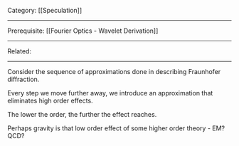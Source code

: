 Category: [[Speculation]]
___
Prerequisite: [[Fourier Optics - Wavelet Derivation]]
___
Related: 
___
Consider the sequence of approximations done in describing Fraunhofer diffraction. 

Every step we move further away, we introduce an approximation that eliminates high order effects. 

The lower the order, the further the effect reaches. 

Perhaps gravity is that low order effect of some higher order theory - EM? QCD? 

